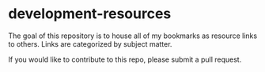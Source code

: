 # development-resources
The goal of this repository is to house all of my bookmarks as resource links to others. Links are categorized by subject matter.  

If you would like to contribute to this repo, please submit a pull request.
